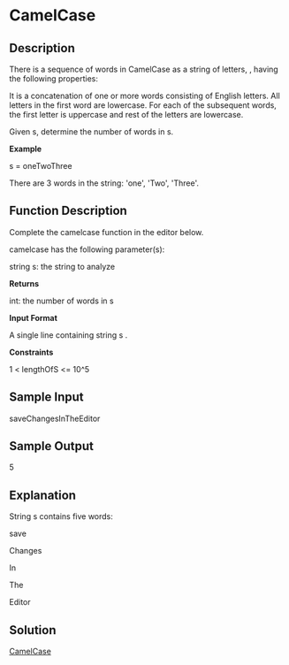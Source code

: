 # CamelCase

## Description

There is a sequence of words in CamelCase as a string of letters, , having the following properties:

It is a concatenation of one or more words consisting of English letters.
All letters in the first word are lowercase.
For each of the subsequent words, the first letter is uppercase and rest of the letters are lowercase.

Given s, determine the number of words in s.

**Example**

s = oneTwoThree

There are 3 words in the string: 'one', 'Two', 'Three'.

## Function Description

Complete the camelcase function in the editor below.

camelcase has the following parameter(s):

string s: the string to analyze

**Returns**

int: the number of words in s

**Input Format**

A single line containing string s .

**Constraints**

1 < lengthOfS <= 10^5

## Sample Input

saveChangesInTheEditor

## Sample Output

5

## Explanation

String s contains five words:

save

Changes

In

The

Editor

## Solution

[CamelCase](https://github.com/rammya29/Tech-And-Target/blob/main/HakerRank%20Solution/Day-3/CamelCase/solution.py)
